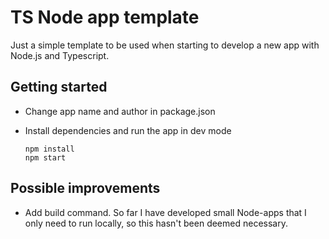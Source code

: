 # TS Node app template

Just a simple template to be used when starting to develop a new app with Node.js and Typescript.

## Getting started

- Change app name and author in package.json

- Install dependencies and run the app in dev mode

  ```
  npm install
  npm start
  ```

## Possible improvements

- Add build command. So far I have developed small Node-apps that I only need to run locally, so this hasn't been deemed necessary.
